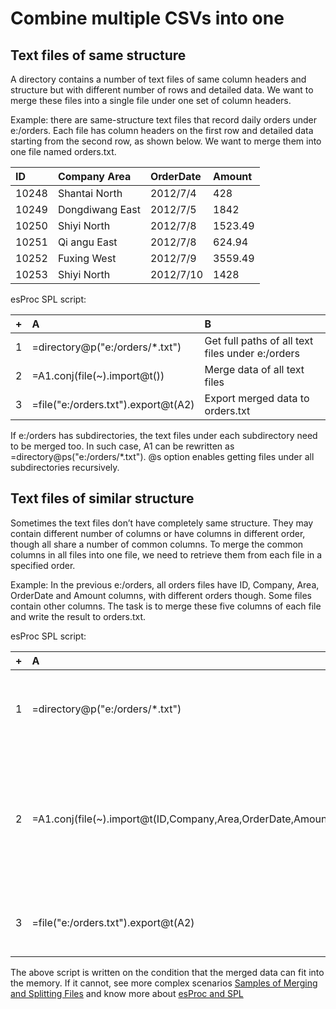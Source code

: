 
# Combine multiple CSVs into one

## Text files of same structure

A directory contains a number of text files of same column headers and structure but with different number of rows and detailed data. We want to merge these files into a single file under one set of column headers.

Example: there are same-structure text files that record daily orders under e:/orders. Each file has column headers on the first row and detailed data starting from the second row, as shown below. We want to merge them into one file named orders.txt.

|ID|Company Area|OrderDate|Amount|
|:-|:-|:-|:-|
|10248|Shantai North|2012/7/4|428|
|10249|Dongdiwang East|2012/7/5|1842|
|10250|Shiyi North|2012/7/8|1523.49|
|10251|Qi angu East|2012/7/8|624.94|
|10252|Fuxing West|2012/7/9|3559.49|
|10253|Shiyi North|2012/7/10|1428|

esProc SPL script:

|+|A|B|
|:-|:-|:-|
|1|=directory@p("e:/orders/\*.txt")|Get full paths of all text files under e:/orders|
|2|=A1.conj(file(\~).import@t())|Merge data of all text files|
|3|=file("e:/orders.txt").export@t(A2)|Export merged data to orders.txt|

If e:/orders has subdirectories, the text files under each subdirectory need to be merged too. In such case, A1 can be rewritten as =directory@ps("e:/orders/*.txt"). @s option enables getting files under all subdirectories recursively.

## Text files of similar structure

Sometimes the text files don’t have completely same structure. They may contain different number of columns or have columns in different order, though all share a number of common columns. To merge the common columns in all files into one file, we need to retrieve them from each file in a specified order.  

Example: In the previous e:/orders, all orders files have ID, Company, Area, OrderDate and Amount columns, with different orders though. Some files contain other columns. The task is to merge these five columns of each file and write the result to orders.txt.

esProc SPL script:

|+|A|B|
|:-|:-|:-|
|1|=directory@p("e:/orders/\*.txt")|Get full paths of all text files under e:/orders|
|2|=A1.conj(file(\~).import@t(ID,Company,Area,OrderDate,Amount))|Retrieve the five columns from every file in the specified order and merge them|
|3|=file("e:/orders.txt").export@t(A2)|Export the merge result to orders.txt|


The above script is written on the condition that the merged data can fit into the memory. If it cannot, see more complex scenarios [Samples of Merging and Splitting Files](http://c.raqsoft.com/article/1600309450633) and know more about [esProc and SPL](http://www.raqsoft.com/p/script-over-csv-xls)

